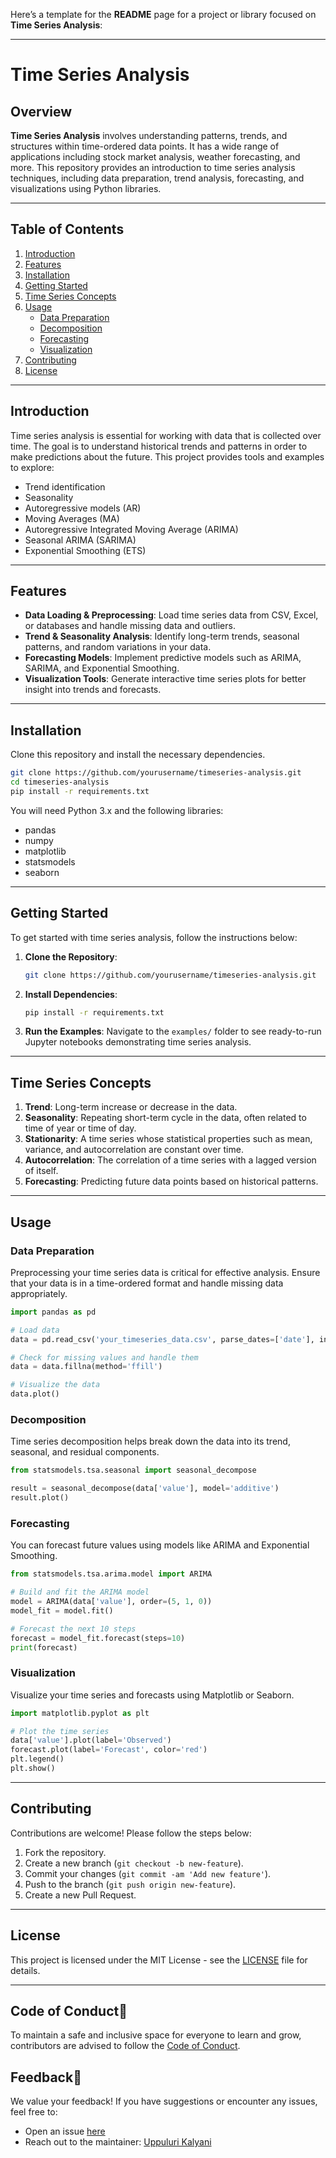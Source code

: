 Here’s a template for the **README** page for a project or library focused on **Time Series Analysis**:

---

# Time Series Analysis

## Overview

**Time Series Analysis** involves understanding patterns, trends, and structures within time-ordered data points. It has a wide range of applications including stock market analysis, weather forecasting, and more. This repository provides an introduction to time series analysis techniques, including data preparation, trend analysis, forecasting, and visualizations using Python libraries.

---

## Table of Contents

1. [Introduction](#introduction)
2. [Features](#features)
3. [Installation](#installation)
4. [Getting Started](#getting-started)
5. [Time Series Concepts](#time-series-concepts)
6. [Usage](#usage)
   - [Data Preparation](#data-preparation)
   - [Decomposition](#decomposition)
   - [Forecasting](#forecasting)
   - [Visualization](#visualization)
7. [Contributing](#contributing)
8. [License](#license)

---

## Introduction

Time series analysis is essential for working with data that is collected over time. The goal is to understand historical trends and patterns in order to make predictions about the future. This project provides tools and examples to explore:

- Trend identification
- Seasonality
- Autoregressive models (AR)
- Moving Averages (MA)
- Autoregressive Integrated Moving Average (ARIMA)
- Seasonal ARIMA (SARIMA)
- Exponential Smoothing (ETS)

---

## Features

- **Data Loading & Preprocessing**: Load time series data from CSV, Excel, or databases and handle missing data and outliers.
- **Trend & Seasonality Analysis**: Identify long-term trends, seasonal patterns, and random variations in your data.
- **Forecasting Models**: Implement predictive models such as ARIMA, SARIMA, and Exponential Smoothing.
- **Visualization Tools**: Generate interactive time series plots for better insight into trends and forecasts.

---

## Installation

Clone this repository and install the necessary dependencies.

```bash
git clone https://github.com/yourusername/timeseries-analysis.git
cd timeseries-analysis
pip install -r requirements.txt
```

You will need Python 3.x and the following libraries:

- pandas
- numpy
- matplotlib
- statsmodels
- seaborn

---

## Getting Started

To get started with time series analysis, follow the instructions below:

1. **Clone the Repository**:
    ```bash
    git clone https://github.com/yourusername/timeseries-analysis.git
    ```

2. **Install Dependencies**:
    ```bash
    pip install -r requirements.txt
    ```

3. **Run the Examples**:
    Navigate to the `examples/` folder to see ready-to-run Jupyter notebooks demonstrating time series analysis.

---

## Time Series Concepts

1. **Trend**: Long-term increase or decrease in the data.
2. **Seasonality**: Repeating short-term cycle in the data, often related to time of year or time of day.
3. **Stationarity**: A time series whose statistical properties such as mean, variance, and autocorrelation are constant over time.
4. **Autocorrelation**: The correlation of a time series with a lagged version of itself.
5. **Forecasting**: Predicting future data points based on historical patterns.

---

## Usage

### Data Preparation

Preprocessing your time series data is critical for effective analysis. Ensure that your data is in a time-ordered format and handle missing data appropriately.

```python
import pandas as pd

# Load data
data = pd.read_csv('your_timeseries_data.csv', parse_dates=['date'], index_col='date')

# Check for missing values and handle them
data = data.fillna(method='ffill')

# Visualize the data
data.plot()
```

### Decomposition

Time series decomposition helps break down the data into its trend, seasonal, and residual components.

```python
from statsmodels.tsa.seasonal import seasonal_decompose

result = seasonal_decompose(data['value'], model='additive')
result.plot()
```

### Forecasting

You can forecast future values using models like ARIMA and Exponential Smoothing.

```python
from statsmodels.tsa.arima.model import ARIMA

# Build and fit the ARIMA model
model = ARIMA(data['value'], order=(5, 1, 0))
model_fit = model.fit()

# Forecast the next 10 steps
forecast = model_fit.forecast(steps=10)
print(forecast)
```

### Visualization

Visualize your time series and forecasts using Matplotlib or Seaborn.

```python
import matplotlib.pyplot as plt

# Plot the time series
data['value'].plot(label='Observed')
forecast.plot(label='Forecast', color='red')
plt.legend()
plt.show()
```

---

## Contributing

Contributions are welcome! Please follow the steps below:

1. Fork the repository.
2. Create a new branch (`git checkout -b new-feature`).
3. Commit your changes (`git commit -am 'Add new feature'`).
4. Push to the branch (`git push origin new-feature`).
5. Create a new Pull Request.

---

## License

This project is licensed under the MIT License - see the [LICENSE](LICENSE) file for details.

---

<!-- ------------------------------------------------------------------------------------------------------------------------------------------------------------- -->

 ## Code of Conduct🤝

To maintain a safe and inclusive space for everyone to learn and grow, contributors are advised to follow the [Code of Conduct](./CODE_OF_CONDUCT.md). 
 


<!-- ------------------------------------------------------------------------------------------------------------------------------------------------------------------ -->


## Feedback📝

We value your feedback! If you have suggestions or encounter any issues, feel free to:

- Open an issue [here](https://github.com/UppuluriKalyani/ML-Nexus/issues)
- Reach out to the maintainer: [Uppuluri Kalyani](https://github.com/UppuluriKalyani)

<!-- ------------------------------------------------------------------------------------------------------------------------------------------------------------------ -->
